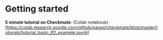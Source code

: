 # Getting started

**5 minute tutorial on Checkmate**: (Colab notebook)[https://colab.research.google.com/github/parasj/checkmate/blob/master/tutorials/tutorial_basic_tf2_example.ipynb]
